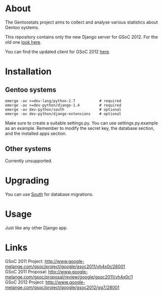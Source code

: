 About
=====

The Gentoostats project aims to collect and analyse various statistics about
Gentoo systems.

This repository contains only the new Django server for GSoC 2012. For the old
one [look here](https://github.com/vh4x0r/gentoostats/tree/master/server).

You can find the updated client for GSoC 2012
[here](https://github.com/gg7/gentoostats/tree/gg7).

Installation
============

Gentoo systems
--------------

    emerge -av >=dev-lang/python-2.7           # required
    emerge -av >=dev-python/django-1.4         # required
    emerge -av dev-python/south                # optional
    emerge -av dev-python/django-extensions    # optional

Make sure to create a suitable settings.py. You can use settings.py.example as
an example. Remember to modify the secret key, the database section, and the
installed apps section.

Other systems
--------------

Currently unsupported.

Upgrading
=========

You can use [South](http://south.aeracode.org/) for database migrations.

Usage
=====

Just like any other Django app.

Links
=====

GSoC 2011 Project:  http://www.google-melange.com/gsoc/project/google/gsoc2011/vh4x0r/26001  
GSoC 2011 Proposal: http://www.google-melange.com/gsoc/proposal/review/google/gsoc2011/vh4x0r/1  
GSoC 2012 Project:  http://www.google-melange.com/gsoc/project/google/gsoc2012/gg7/28001  
